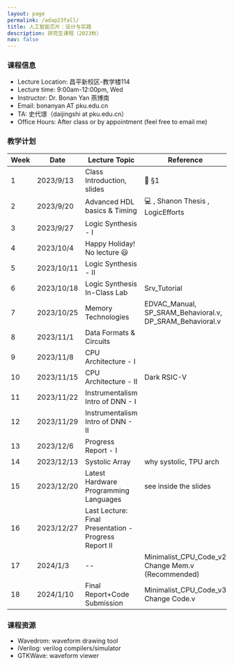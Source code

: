 ```yaml
---
layout: page
permalink: /adap23fall/
title: 人工智能芯片：设计与实践
description: 研究生课程（2023秋）
nav: false
---
```


### 课程信息

- Lecture Location:	昌平新校区-教学楼114
- Lecture time:	9:00am-12:00pm, Wed
- Instructor:	Dr. Bonan Yan 燕博南
- Email:	bonanyan AT pku.edu.cn
- TA: 史代璟（daijingshi at pku.edu.cn）
- Office Hours:	After class or by appointment (feel free to email me)

### 教学计划


| Week | Date       | Lecture Topic                                         | Reference                                                | Assignment Due             |
| ---- | ---------- | ----------------------------------------------------- | -------------------------------------------------------- | -------------------------- |
| 1    | 2023/9/13  | Class Introduction, slides                            | 📕 §1                                                    |                            |
| 2    | 2023/9/20  | Advanced HDL basics & Timing                          | 💻 , Shanon Thesis , LogicEfforts                        |                            |
| 3    | 2023/9/27  | Logic Synthesis - I                                   |                                                          | assignment 1 [already due] |
| 4    | 2023/10/4  | Happy Holiday! No lecture 😃                          |                                                          |                            |
| 5    | 2023/10/11 | Logic Synthesis - II                                  |                                                          |                            |
| 6    | 2023/10/18 | Logic Synthesis In-Class Lab                          | Srv_Tutorial                                             |                            |
| 7    | 2023/10/25 | Memory Technologies                                   | EDVAC_Manual, SP_SRAM_Behavioral.v, DP_SRAM_Behavioral.v |                            |
| 8    | 2023/11/1  | Data Formats & Circuits                               |                                                          |                            |
| 9    | 2023/11/8  | CPU Architecture - I                                  |                                                          | assignment 2 [already due] |
| 10   | 2023/11/15 | CPU Architecture - II                                 | Dark RSIC-V                                              | Minimalist_CPU_Code_v1     |
| 11   | 2023/11/22 | Instrumentalism Intro of DNN - I                      |                                                          | PIM_Behavioral_Model       |
| 12   | 2023/11/29 | Instrumentalism Intro of DNN - II                     |                                                          |                            |
| 13   | 2023/12/6  | Progress Report - I                                   |                                                          | Good Job Everyone!!        |
| 14   | 2023/12/13 | Systolic Array                                        | why systolic, TPU arch                                   |                            |
| 15   | 2023/12/20 | Latest Hardware Programming Languages                 | see inside the slides                                    |                            |
| 16   | 2023/12/27 | Last Lecture: Final Presentation - Progress Report II |                                                          |                            |
| 17   | 2024/1/3   | --                                                    | Minimalist_CPU_Code_v2 Change Mem.v (Recommended)        |                            |
| 18   | 2024/1/10  | Final Report+Code Submission                          | Minimalist_CPU_Code_v3 Change Code.v                     | ProjectGuide, due          |



### 课程资源

- Wavedrom: waveform drawing tool
- iVerilog: verilog compilers/simulator
- GTKWave: waveform viewer

